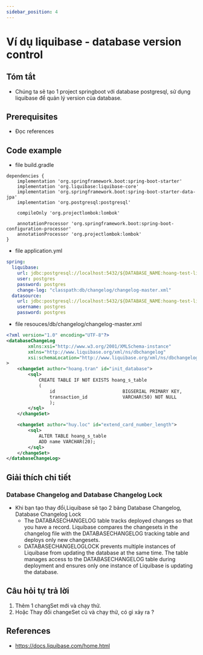 ```yaml
---
sidebar_position: 4
---
```


# Ví dụ liquibase - database version control 

## Tóm tắt
- Chúng ta sẽ tạo 1 project springboot với database postgresql, sử dụng liquibase để quản lý version của database.

## Prerequisites
- Đọc references

## Code example
- file build.gradle
```
dependencies {
    implementation 'org.springframework.boot:spring-boot-starter'
    implementation 'org.liquibase:liquibase-core'
    implementation 'org.springframework.boot:spring-boot-starter-data-jpa'
    implementation 'org.postgresql:postgresql'

    compileOnly 'org.projectlombok:lombok'

    annotationProcessor 'org.springframework.boot:spring-boot-configuration-processor'
    annotationProcessor 'org.projectlombok:lombok'
}
```

- file application.yml
```yaml
spring:
  liquibase:
    url: jdbc:postgresql://localhost:5432/${DATABASE_NAME:hoang-test-liquibase}
    user: postgres
    password: postgres
    change-log: "classpath:db/changelog/changelog-master.xml"
  datasource:
    url: jdbc:postgresql://localhost:5432/${DATABASE_NAME:hoang-test-liquibase}
    username: postgres
    password: postgres
```

- file resouces/db/changelog/changelog-master.xml
```xml
<?xml version="1.0" encoding="UTF-8"?>
<databaseChangeLog
        xmlns:xsi="http://www.w3.org/2001/XMLSchema-instance"
        xmlns="http://www.liquibase.org/xml/ns/dbchangelog"
        xsi:schemaLocation="http://www.liquibase.org/xml/ns/dbchangelog https://www.liquibase.org/xml/ns/dbchangelog/dbchangelog-4.7.xsd"
>
    <changeSet author="hoang.tran" id="init_database">
        <sql>
            CREATE TABLE IF NOT EXISTS hoang_s_table
            (
                id                         BIGSERIAL PRIMARY KEY,
                transaction_id             VARCHAR(50) NOT NULL
                );
        </sql>
    </changeSet>

    <changeSet author="huy.loc" id="extend_card_number_length">
        <sql>
            ALTER TABLE hoang_s_table
            ADD name VARCHAR(20);
        </sql>
    </changeSet>
</databaseChangeLog>
```
## Giải thích chi tiết

### **Database Changelog and Database Changelog Lock**
- Khi bạn tạo thay đổi,Liquibase sẽ tạo 2 bảng Database Changelog, Database Changelog Lock
  - The DATABASECHANGELOG table tracks deployed changes so that you have a record. Liquibase compares the changesets in the changelog file with the DATABASECHANGELOG tracking table and deploys only new changesets.
  - DATABASECHANGELOGLOCK prevents multiple instances of Liquibase from updating the database at the same time. The table manages access to the DATABASECHANGELOG table during deployment and ensures only one instance of Liquibase is updating the database.

## Câu hỏi tự trả lời
1. Thêm 1 changSet mới và chạy thử.
2. Hoặc Thay đổi changeSet cũ và chạy thử, có gì xảy ra ?
  
## References
- https://docs.liquibase.com/home.html